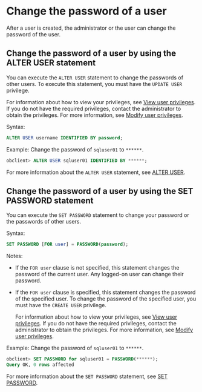 # Change the password of a user

After a user is created, the administrator or the user can change the password of the user.

## Change the password of a user by using the ALTER USER statement

You can execute the `ALTER USER` statement to change the passwords of other users. To execute this statement, you must have the `UPDATE USER` privilege.

For information about how to view your privileges, see [View user privileges](../2.oracle-mode/4.view-user-permissions-of-oracle-mode.md). If you do not have the required privileges, contact the administrator to obtain the privileges. For more information, see [Modify user privileges](../2.oracle-mode/5.modify-user-permissions-of-oracle-mode.md).

Syntax:

```sql
ALTER USER username IDENTIFIED BY password;
```

Example: Change the password of `sqluser01` to `******`.

```sql
obclient> ALTER USER sqluser01 IDENTIFIED BY ******;
```

For more information about the `ALTER USER` statement, see [ALTER USER](../../../../../4.development-reference/1.sql-syntax/3.common-tenant-of-oracle-mode/9.sql-statement-of-oracle-mode/1.ddl-of-oracle-mode/12.alter-user-of-oracle-mode.md).

## Change the password of a user by using the SET PASSWORD statement

You can execute the `SET PASSWORD` statement to change your password or the passwords of other users.

Syntax:

```sql
SET PASSWORD [FOR user] = PASSWORD(password);
```

Notes:

* If the `FOR user` clause is not specified, this statement changes the password of the current user. Any logged-on user can change their password.

* If the `FOR user` clause is specified, this statement changes the password of the specified user. To change the password of the specified user, you must have the `CREATE USER` privilege.

   For information about how to view your privileges, see [View user privileges](../2.oracle-mode/4.view-user-permissions-of-oracle-mode.md). If you do not have the required privileges, contact the administrator to obtain the privileges. For more information, see [Modify user privileges](../2.oracle-mode/5.modify-user-permissions-of-oracle-mode.md).

Example: Change the password of `sqluser01` to `******`.

```sql
obclient> SET PASSWORD for sqluser01 = PASSWORD(******);
Query OK, 0 rows affected
```

For more information about the `SET PASSWORD` statement, see [SET PASSWORD](../../../../../4.development-reference/1.sql-syntax/3.common-tenant-of-oracle-mode/9.sql-statement-of-oracle-mode/3.dcl-of-oracle-mode/33.set-password-of-oracle-mode.md).
